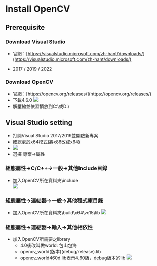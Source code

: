 # Install OpenCV

## Prerequisite

### Download Visual Studio 
* 官網：[https://visualstudio.microsoft.com/zh-hant/downloads/](https://visualstudio.microsoft.com/zh-hant/downloads/)

* 2017 / 2019 / 2022

### Download OpenCV

* 官網：[https://opencv.org/releases/](https://opencv.org/releases/)
* 下載4.6.0
![](https://i.imgur.com/ad4Ng0u.png)
* 解壓縮並依習慣放到C:\或D:\

## Visual Studio setting

* 打開Visual Studio 2017/2019並開啟新專案
* 確認處於x64模式(將x86改成x64)
* ![](https://i.imgur.com/DqEVCyO.png)
* 選擇 專案->屬性

### 組態屬性->C/C++->一般->其他Include目錄

* 加入OpenCV所在資料夾\include\
![](https://i.imgur.com/ZrJX03s.png)

### 組態屬性->連結器->一般->其他程式庫目錄 

* 加入OpenCV所在資料夾\build\x64\vc15\lib
![](https://i.imgur.com/HdhEO8T.png)

### 組態屬性->連結器->輸入->其他相依性 

* 加入OpenCV所需要之library
    * 4.0後改叫做world: 包山包海
    * opencv_world(版本)(debug/release).lib
    * opencv_world460d.lib表示4.60版，debug版本的lib
![](https://i.imgur.com/KErQbjp.png)
